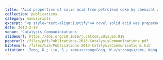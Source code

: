 ```yaml
---
title: "Acid properties of solid acid from petroleum coke by chemical activation and sulfonation"
collection: publications
category: manuscripts
excerpt: "<p style='text-align:justify'>A novel solid acid was prepared from petroleum coke by KOH chemical activation and concentrated H2SO4 sulfonation. The solid acid was characterized by XRD, FT-IR and solid-state NMR. The characterization results show that the chemical activation and sulfonation lead to three functional Brønsted acid sites, –OH, –COOH and –SO3H on the solid acid. The probe molecules experimental reveal that the acid strength of the solid acid is stronger than that of SO42− /ZrO2, but slightly weaker than that of 100% H2SO4. The catalytic performance was evaluated by the esterification of oleic acid with methanol. The results indicate that this solid acid catalyst is very active, corresponding to high conversion (72%) of esterification reaction. In addition, the spent solid acid can be recovered by simple regeneration process.</p><img src='/images/GA/Publications-2013-CatalysisCommunications.jpg' style='width: 400px; border-radius: 20px; display: block; margin: 0 auto;'>"
date: 2013-2-19
venue: 'Catalysis Communincations'
slidesurl: https://doi.org/10.1016/j.catcom.2013.05.018
paperurl: /files/pdf/Publications-2013-CatalysisCommunications.pdf
bibtexurl: /files/bib/Publications-2013-CatalysisCommunications.bib
citation: 'Zeng, D.; Liu, S.; <em><strong>Gong, W.</strong></em>; Wang, G.; Qiu, J.; Tian, Y. Acid Properties of Solid Acid from Petroleum Coke by Chemical Activation and Sulfonation. <em>Catalysis Communications</em> <strong>2013</strong>, <em>40</em>, 5&ndash;8. https://doi.org/10.1016/j.catcom.2013.05.018.'
---
```

